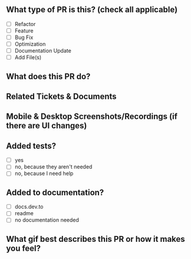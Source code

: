 ## What type of PR is this? (check all applicable)

- [ ] Refactor
- [ ] Feature
- [ ] Bug Fix
- [ ] Optimization
- [ ] Documentation Update
- [ ] Add File(s)

## What does this PR do?

## Related Tickets & Documents

## Mobile & Desktop Screenshots/Recordings (if there are UI changes)

## Added tests?

- [ ] yes
- [ ] no, because they aren't needed
- [ ] no, because I need help

## Added to documentation?

- [ ] docs.dev.to
- [ ] readme
- [ ] no documentation needed

## What gif best describes this PR or how it makes you feel?

